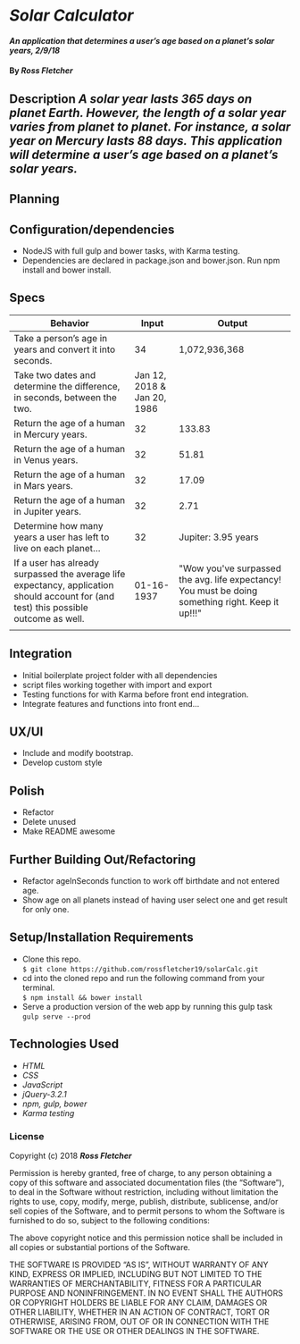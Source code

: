 # _Solar Calculator_

#### _An application that determines a user’s age based on a planet’s solar years, 2/9/18_

#### By _**Ross Fletcher**_

## Description _A solar year lasts 365 days on planet Earth. However, the length of a solar year varies from planet to planet. For instance, a solar year on Mercury lasts 88 days. This application will determine a user’s age based on a planet’s solar years._

## Planning

## Configuration/dependencies
  * NodeJS with full gulp and bower tasks, with Karma testing.
  * Dependencies are declared in package.json and bower.json. Run npm install and bower install.

## Specs
|  Behavior | Input  | Output  |
|---|---|---|
|  Take a person’s age in years and convert it into seconds. |  34 | 1,072,936,368  |
|  Take two dates and determine the difference, in seconds, between the two. | Jan 12, 2018 & Jan 20, 1986 |   |
|  Return the age of a human in Mercury years. | 32  | 133.83  |
|  Return the age of a human in Venus years. | 32  | 51.81  |
|  Return the age of a human in Mars years. | 32  | 17.09  |
|  Return the age of a human in Jupiter years. | 32  | 2.71  |
|  Determine how many years a user has left to live on each planet… | 32  | Jupiter: 3.95 years  |
|  If a user has already surpassed the average life expectancy, application should account for (and test) this possible outcome as well. | 01-16-1937  | "Wow you've surpassed the avg. life expectancy! You must be doing something right. Keep it up!!!"  |
|   |   |   |

## Integration
  * Initial boilerplate project folder with all dependencies
  * script files working together with import and export
  * Testing functions for with Karma before front end integration.
  * Integrate features and functions into front end...

## UX/UI
  * Include and modify bootstrap.
  * Develop custom style

## Polish
  * Refactor
  * Delete unused
  * Make README awesome

## Further Building Out/Refactoring
  * Refactor ageInSeconds function to work off birthdate and not entered age.
  * Show age on all planets instead of having user select one and get result for only one.

## Setup/Installation Requirements

* Clone this repo. <br />
`$ git clone https://github.com/rossfletcher19/solarCalc.git`
* cd into the cloned repo and run the following command from your terminal. <br/>
`$ npm install && bower install`
* Serve a production version of the web app by running this gulp task <br/>
`gulp serve --prod`


## Technologies Used

* _HTML_
* _CSS_
* _JavaScript_
* _jQuery-3.2.1_
* _npm, gulp, bower_
* _Karma testing_

### License

Copyright (c) 2018 **_Ross Fletcher_**

Permission is hereby granted, free of charge, to any person obtaining a copy of this software and associated documentation files (the “Software”), to deal in the Software without restriction, including without limitation the rights to use, copy, modify, merge, publish, distribute, sublicense, and/or sell copies of the Software, and to permit persons to whom the Software is furnished to do so, subject to the following conditions:

The above copyright notice and this permission notice shall be included in all copies or substantial portions of the Software.

THE SOFTWARE IS PROVIDED “AS IS”, WITHOUT WARRANTY OF ANY KIND, EXPRESS OR IMPLIED, INCLUDING BUT NOT LIMITED TO THE WARRANTIES OF MERCHANTABILITY, FITNESS FOR A PARTICULAR PURPOSE AND NONINFRINGEMENT. IN NO EVENT SHALL THE AUTHORS OR COPYRIGHT HOLDERS BE LIABLE FOR ANY CLAIM, DAMAGES OR OTHER LIABILITY, WHETHER IN AN ACTION OF CONTRACT, TORT OR OTHERWISE, ARISING FROM, OUT OF OR IN CONNECTION WITH THE SOFTWARE OR THE USE OR OTHER DEALINGS IN THE SOFTWARE.
